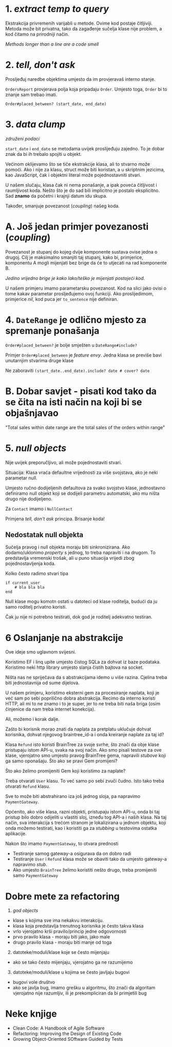 # 1. _extract temp to query_

Ekstrakcija privremenih varijabli u metode. Ovime kod postaje čitljiviji. Metoda može bit privatna, tako da zagađenje sučelja klase nije problem, a kod čitamo na prirodniji način.


_Methods longer than a line are a code smell_


# 2. _tell, don't ask_

Prosljeđuj naredbe objektima umjesto da im provjeravaš interno stanje.

`OrdersReport` provjerava polja koja pripadaju `Order`. Umjesto toga, `Order` bi to znanje sam trebao imati.


`Order#placed_between? (start_date, end_date)`

# 3. _data clump_

_združeni podaci_

`start_date` i `end_date` se metodama uvijek proslijeđuju zajedno. To je dobar znak da bi ih trebalo spojiti u objekt.

Većinom oklijevamo što se tiče ekstrakcije klasa, ali to stvarno može pomoći. Ako i nije za klasu, struct može biti koristan, a u skriptnim jezicima, kao JavaScript, čak i objektni literal može pojednostavniti stvari.

U našem slučaju, klasa čak ni nema ponašanje, a ipak poveća čitljivost i raumljivost koda.
Nešto što je  do sad bili implicitno je postalo eksplicitno. Sad **znamo** da početni i krajnji datum idu skupa.

Također, smanjuje povezanost (_coupling_) našeg koda.

# A. Još jedan primjer povezanosti (_coupling_)

Povezanost je stupanj do kojeg dvije komponente sustava ovise jedna o drugoj. Cilj je maksimalno smanjiti taj stupanj, kako bi, primjerice, komponentu A mogli mijenjati bez brige da će to utjecati na rad komponente B.

_Jedino vrijedno brige je kako lako/teško je mijenjati postojeći kod._

U našem primjeru imamo parametarsku povezanost. Kod na slici jako ovisi o tome kakav parametar prosljeđujemo ovoj funkciji. Ako proslijedimom, primjerice _nil_, kod puca jer `to_sentence` nije definiran.

# 4. `DateRange` je odlično mjesto za spremanje ponašanja

`Order#placed_between?` je bolje smješten u `DateRange#include?`

Primjer `Order#placed_between` je _feature envy_. Jedna klasa se previše bavi unutarnjim stvarima druge klase

Ne zaboraviti `(start_date..end_date).include? date # cover? date`

# B. Dobar savjet - pisati kod tako da se čita na isti način na koji bi se objašnjavao

"Total sales within date range are the total sales of the orders within range"

# 5. _null objects_

Nije uvijek preporučljivo, ali može pojednostaviti stvari.

Situacija: Klasa vraća defaultne vrijednosti za više svojstava, ako je neki parametar null.

Umjesto ručno dodijeljenih defaultova za svako svojstvo klase, jednostavno definiramo null objekt koji se dodijeli parametru automatski, ako mu ništa drugo nije dodijeljeno.

Za `Contact` imamo i `NullContact`

Primjena _tell, don't ask_ principa. Brisanje koda!

## Nedostatak null objekta

Sučelja pravog i null objekta moraju biti sinkronizirana. Ako dodamo/uklonimo _property_ s jednog, to treba napraviti i na drugom. To predstavlja vremenski trošak, ali u puno situacija vrijedi zbog pojednostavljenja koda.

Kolko često radimo stvari tipa

```
if current_user
    # bla bla bla
end
```

Null klase mogu komotn ostati u datoteci od klase roditelja, budući da ju samo roditelj privatno koristi.

Čak ju nije ni potrebno testirati, dok god je roditelj adekvatno testiran.


# 6 Oslanjanje na abstrakcije

Ove ideje smo uglavnom svijesni.

Koristimo EF i linq upite umjesto čistog SQLa za dohvat iz baze podataka. Koristimo neki http library umjesto slanja čistih bajtova na socket.

Ništa nas ne spriječava da s abstrakcijama idemo u više razina. Cjelina treba biti jednostavnija od sume dijelova.

U našem primjeru, koristimo eksterni gem za procesiranje naplata, koji je već sam po sebi poprilično dobra abstrakcija. Recimo da interno koristi HTTP, ali mi to ne znamo i to je super, jer to ne treba biti naša briga (osim činjenice da nam treba internet konekcija).

Ali, možemo i korak dalje.

Zašto bi korisnik morao znati da naplata za pretplatu uklučuje dohvat korisnika, dohvat njegovog braintree_id-a i onda kreiranje naplate za taj id?

Klasa `Refund` isto koristi BrainTree za svoje svrhe, što znači da obje klase pristupaju istom API-u, svaka na svoj način. Ako smo pisali testove za ove klase, vjerojatno smo umjesto pravog BrainTree gema, napravili _stubove_ koji ga samo oponašaju. Što ako se pravi Gem promijeni?

Što ako želimo promijeniti Gem koji koristimo za naplate?

Treba otvarati `User` klasu. To već samo po sebi zvuči čudno. Isto tako treba otvarati `Refund` klasu.

Sve to može biti abstrahirano iza još jednog sloja, pa napravimo `PaymentGateway`.

Općenito, ako više klasa, razni objekti, pristupaju istom API-u, onda bi taj pristup bilo dobro odijeliti u vlastiti sloj, izneđu tog API-a i naših klasa. Na taj način, sva interakcija s trećom stranom je lokalizirana u jednom objektu, koji onda možemo testirati, kao i koristiti ga za _stubbing_ u testovima ostatka aplikacije.

Nakon što imamo `PaymentGateway`, to otvara prednosti
* Testiranje samog gateway-a osigurava da on dobro radi
* Testiranje `User` i `Refund` klasa može se obaviti tako da umjesto gateway-a napravimo _stub_.
* Ako umjesto `BrainTree` želimo koristiti nešto drugo, treba promijeniti samo `PaymentGateway`

# Dobre mete za refactoring

1. _god objects_
- klase s kojima sve ima nekakvu interakciju.
- klasa koja predstavlja trenutnog korisnika je često takva klasa
- vrlo vjerojatno krši pravilo/princip jedne odgovornosti
- prvo pravilo klasa - moraju biti jako, jako male
- drugo pravilo klasa - moraju biti manje od toga

2. datoteke/moduli/klase koje se često mijenjaju
- ako se tako često mijenjaju, vjerojatno ga ne razumijemo

3. datoteke/moduli/klase u kojima se često javljaju bugovi
- bugovi vole društvo
- ako se javlja bug, imamo grešku u algoritmu, što znači da algoritam vjerojatno nije razumljiv, ili je prekompliciran da bi primjetili bug


# Neke knjige

* Clean Code: A Handbook of Agile Software
* Refactoring: Improving the Design of Existing Code
* Growing Object-Oriented SOftware Guided by Tests 